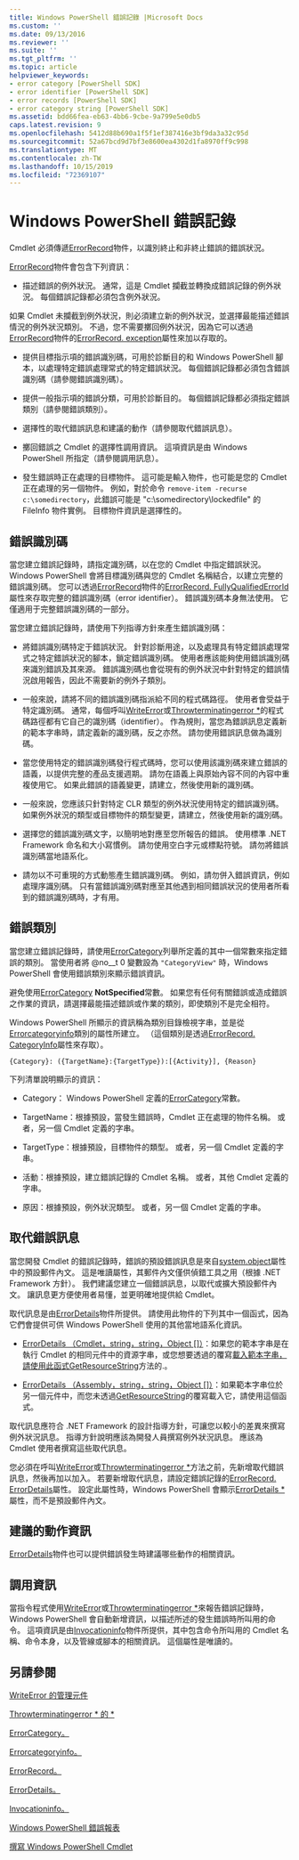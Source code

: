 ```yaml
---
title: Windows PowerShell 錯誤記錄 |Microsoft Docs
ms.custom: ''
ms.date: 09/13/2016
ms.reviewer: ''
ms.suite: ''
ms.tgt_pltfrm: ''
ms.topic: article
helpviewer_keywords:
- error category [PowerShell SDK]
- error identifier [PowerShell SDK]
- error records [PowerShell SDK]
- error category string [PowerShell SDK]
ms.assetid: bdd66fea-eb63-4bb6-9cbe-9a799e5e0db5
caps.latest.revision: 9
ms.openlocfilehash: 5412d88b690a1f5f1ef387416e3bf9da3a32c95d
ms.sourcegitcommit: 52a67bcd9d7bf3e8600ea4302d1fa8970ff9c998
ms.translationtype: MT
ms.contentlocale: zh-TW
ms.lasthandoff: 10/15/2019
ms.locfileid: "72369107"
---
```

# <a name="windows-powershell-error-records"></a>Windows PowerShell 錯誤記錄

Cmdlet 必須傳遞[ErrorRecord](/dotnet/api/System.Management.Automation.ErrorRecord)物件，以識別終止和非終止錯誤的錯誤狀況。

[ErrorRecord](/dotnet/api/System.Management.Automation.ErrorRecord)物件會包含下列資訊：

- 描述錯誤的例外狀況。 通常，這是 Cmdlet 攔截並轉換成錯誤記錄的例外狀況。 每個錯誤記錄都必須包含例外狀況。

如果 Cmdlet 未攔截到例外狀況，則必須建立新的例外狀況，並選擇最能描述錯誤情況的例外狀況類別。 不過，您不需要擲回例外狀況，因為它可以透過[ErrorRecord](/dotnet/api/System.Management.Automation.ErrorRecord)物件的[ErrorRecord. exception](/dotnet/api/System.Management.Automation.ErrorRecord.Exception)屬性來加以存取的。

- 提供目標指示項的錯誤識別碼，可用於診斷目的和 Windows PowerShell 腳本，以處理特定錯誤處理常式的特定錯誤狀況。 每個錯誤記錄都必須包含錯誤識別碼（請參閱錯誤識別碼）。

- 提供一般指示項的錯誤分類，可用於診斷目的。 每個錯誤記錄都必須指定錯誤類別（請參閱錯誤類別）。

- 選擇性的取代錯誤訊息和建議的動作（請參閱取代錯誤訊息）。

- 擲回錯誤之 Cmdlet 的選擇性調用資訊。 這項資訊是由 Windows PowerShell 所指定（請參閱調用訊息）。

- 發生錯誤時正在處理的目標物件。 這可能是輸入物件，也可能是您的 Cmdlet 正在處理的另一個物件。 例如，對於命令 `remove-item -recurse c:\somedirectory`，此錯誤可能是 "c:\somedirectory\lockedfile" 的 FileInfo 物件實例。 目標物件資訊是選擇性的。

## <a name="error-identifier"></a>錯誤識別碼

當您建立錯誤記錄時，請指定識別碼，以在您的 Cmdlet 中指定錯誤狀況。 Windows PowerShell 會將目標識別碼與您的 Cmdlet 名稱結合，以建立完整的錯誤識別碼。 您可以透過[ErrorRecord](/dotnet/api/System.Management.Automation.ErrorRecord)物件的[ErrorRecord. FullyQualifiedErrorId](/dotnet/api/System.Management.Automation.ErrorRecord.FullyQualifiedErrorId)屬性來存取完整的錯誤識別碼（error identifier）。 錯誤識別碼本身無法使用。 它僅適用于完整錯誤識別碼的一部分。

當您建立錯誤記錄時，請使用下列指導方針來產生錯誤識別碼：

- 將錯誤識別碼特定于錯誤狀況。 針對診斷用途，以及處理具有特定錯誤處理常式之特定錯誤狀況的腳本，鎖定錯誤識別碼。 使用者應該能夠使用錯誤識別碼來識別錯誤及其來源。 錯誤識別碼也會從現有的例外狀況中針對特定的錯誤情況啟用報告，因此不需要新的例外子類別。

- 一般來說，請將不同的錯誤識別碼指派給不同的程式碼路徑。 使用者會受益于特定識別碼。 通常，每個呼叫[WriteError](/dotnet/api/System.Management.Automation.Cmdlet.WriteError)或[Throwterminatingerror *](/dotnet/api/System.Management.Automation.Cmdlet.ThrowTerminatingError)的程式碼路徑都有它自己的識別碼（identifier）。 作為規則，當您為錯誤訊息定義新的範本字串時，請定義新的識別碼，反之亦然。 請勿使用錯誤訊息做為識別碼。

- 當您使用特定的錯誤識別碼發行程式碼時，您可以使用該識別碼來建立錯誤的語義，以提供完整的產品支援週期。 請勿在語義上與原始內容不同的內容中重複使用它。 如果此錯誤的語義變更，請建立，然後使用新的識別碼。

- 一般來說，您應該只針對特定 CLR 類型的例外狀況使用特定的錯誤識別碼。 如果例外狀況的類型或目標物件的類型變更，請建立，然後使用新的識別碼。

- 選擇您的錯誤識別碼文字，以簡明地對應至您所報告的錯誤。 使用標準 .NET Framework 命名和大小寫慣例。 請勿使用空白字元或標點符號。 請勿將錯誤識別碼當地語系化。

- 請勿以不可重現的方式動態產生錯誤識別碼。 例如，請勿併入錯誤資訊，例如處理序識別碼。 只有當錯誤識別碼對應至其他遇到相同錯誤狀況的使用者所看到的錯誤識別碼時，才有用。

## <a name="error-category"></a>錯誤類別

當您建立錯誤記錄時，請使用[ErrorCategory](/dotnet/api/System.Management.Automation.ErrorCategory?view=pscore-6.2.0)列舉所定義的其中一個常數來指定錯誤的類別。 當使用者將 @no__t 0 變數設為 `"CategoryView"` 時，Windows PowerShell 會使用錯誤類別來顯示錯誤資訊。

避免使用[ErrorCategory](/dotnet/api/System.Management.Automation.ErrorCategory?view=pscore-6.2.0) **NotSpecified**常數。 如果您有任何有關錯誤或造成錯誤之作業的資訊，請選擇最能描述錯誤或作業的類別，即使類別不是完全相符。

Windows PowerShell 所顯示的資訊稱為類別目錄檢視字串，並是從[Errorcategoryinfo](/dotnet/api/System.Management.Automation.ErrorCategoryInfo)類別的屬性所建立。 （這個類別是透過[ErrorRecord. CategoryInfo](/dotnet/api/System.Management.Automation.ErrorRecord.CategoryInfo)屬性來存取）。

```
{Category}: ({TargetName}:{TargetType}):[{Activity}], {Reason}
```

下列清單說明顯示的資訊：

- Category： Windows PowerShell 定義的[ErrorCategory](/dotnet/api/System.Management.Automation.ErrorCategory?view=pscore-6.2.0)常數。

- TargetName：根據預設，當發生錯誤時，Cmdlet 正在處理的物件名稱。 或者，另一個 Cmdlet 定義的字串。

- TargetType：根據預設，目標物件的類型。 或者，另一個 Cmdlet 定義的字串。

- 活動：根據預設，建立錯誤記錄的 Cmdlet 名稱。 或者，其他 Cmdlet 定義的字串。

- 原因：根據預設，例外狀況類型。 或者，另一個 Cmdlet 定義的字串。

## <a name="replacement-error-message"></a>取代錯誤訊息

當您開發 Cmdlet 的錯誤記錄時，錯誤的預設錯誤訊息是來自[system.object](/dotnet/api/System.Exception.Message)屬性中的預設郵件內文。 這是唯讀屬性，其郵件內文僅供偵錯工具之用（根據 .NET Framework 方針）。 我們建議您建立一個錯誤訊息，以取代或擴大預設郵件內文。 讓訊息更方便使用者易懂，並更明確地提供給 Cmdlet。

取代訊息是由[ErrorDetails](/dotnet/api/System.Management.Automation.ErrorDetails)物件所提供。 請使用此物件的下列其中一個函式，因為它們會提供可供 Windows PowerShell 使用的其他當地語系化資訊。

- [ErrorDetails （Cmdlet，string，string，Object []）](/dotnet/api/system.management.automation.errordetails.-ctor?view=pscore-6.2.0#System_Management_Automation_ErrorDetails__ctor_System_Management_Automation_Cmdlet_System_String_System_String_System_Object___)：如果您的範本字串是在執行 Cmdlet 的相同元件中的資源字串，或您想要透過的覆寫[載入範本字串，請使用此函式GetResourceString](/dotnet/api/System.Management.Automation.Cmdlet.GetResourceString)方法的.。

- [ErrorDetails （Assembly，string，string，Object []）](/dotnet/api/system.management.automation.errordetails.-ctor?view=pscore-6.2.0#System_Management_Automation_ErrorDetails__ctor_System_Reflection_Assembly_System_String_System_String_System_Object___)：如果範本字串位於另一個元件中，而您未透過[GetResourceString](/dotnet/api/System.Management.Automation.Cmdlet.GetResourceString)的覆寫載入它，請使用這個函式。

取代訊息應符合 .NET Framework 的設計指導方針，可讓您以較小的差異來撰寫例外狀況訊息。 指導方針說明應該為開發人員撰寫例外狀況訊息。 應該為 Cmdlet 使用者撰寫這些取代訊息。

您必須在呼叫[WriteError](/dotnet/api/System.Management.Automation.Cmdlet.WriteError)或[Throwterminatingerror *](/dotnet/api/System.Management.Automation.Cmdlet.ThrowTerminatingError)方法之前，先新增取代錯誤訊息，然後再加以加入。 若要新增取代訊息，請設定錯誤記錄的[ErrorRecord. ErrorDetails](/dotnet/api/System.Management.Automation.ErrorRecord.ErrorDetails)屬性。 設定此屬性時，Windows PowerShell 會顯示[ErrorDetails *](/dotnet/api/System.Management.Automation.ErrorDetails.Message)屬性，而不是預設郵件內文。

## <a name="recommended-action-information"></a>建議的動作資訊

[ErrorDetails](/dotnet/api/System.Management.Automation.ErrorDetails)物件也可以提供錯誤發生時建議哪些動作的相關資訊。

## <a name="invocation-information"></a>調用資訊

當指令程式使用[WriteError](/dotnet/api/System.Management.Automation.Cmdlet.WriteError)或[Throwterminatingerror *](/dotnet/api/System.Management.Automation.Cmdlet.ThrowTerminatingError)來報告錯誤記錄時，Windows PowerShell 會自動新增資訊，以描述所述的發生錯誤時所叫用的命令。 這項資訊是由[Invocationinfo](/dotnet/api/System.Management.Automation.InvocationInfo)物件所提供，其中包含命令所叫用的 Cmdlet 名稱、命令本身，以及管線或腳本的相關資訊。 這個屬性是唯讀的。

## <a name="see-also"></a>另請參閱

[WriteError 的管理元件](/dotnet/api/System.Management.Automation.Cmdlet.WriteError)

[Throwterminatingerror * 的 *](/dotnet/api/System.Management.Automation.Cmdlet.ThrowTerminatingError)

[ErrorCategory。](/dotnet/api/System.Management.Automation.ErrorCategory?view=pscore-6.2.0)

[Errorcategoryinfo。](/dotnet/api/System.Management.Automation.ErrorCategoryInfo)

[ErrorRecord。](/dotnet/api/System.Management.Automation.ErrorRecord)

[ErrorDetails。](/dotnet/api/System.Management.Automation.ErrorDetails)

[Invocationinfo。](/dotnet/api/System.Management.Automation.InvocationInfo)

[Windows PowerShell 錯誤報表](./error-reporting-concepts.md)

[撰寫 Windows PowerShell Cmdlet](./writing-a-windows-powershell-cmdlet.md)
